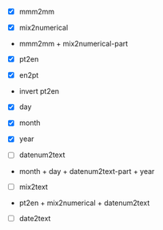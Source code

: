 - [x] mmm2mm

- [x] mix2numerical

* mmm2mm + mix2numerical-part

- [x] pt2en

- [x] en2pt

* invert pt2en

- [x] day

- [x] month

- [x] year

- [ ] datenum2text

* month + day + datenum2text-part + year

- [ ] mix2text

* pt2en + mix2numerical + datenum2text

- [ ] date2text
